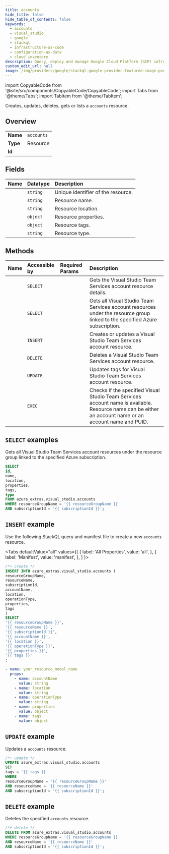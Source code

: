 ```yaml
---
title: accounts
hide_title: false
hide_table_of_contents: false
keywords:
  - accounts
  - visual_studio
  - google
  - stackql
  - infrastructure-as-code
  - configuration-as-data
  - cloud inventory
description: Query, deploy and manage Google Cloud Platform (GCP) infrastructure and resources using SQL
custom_edit_url: null
image: /img/providers/google/stackql-google-provider-featured-image.png
---
```


import CopyableCode from '@site/src/components/CopyableCode/CopyableCode';
import Tabs from '@theme/Tabs';
import TabItem from '@theme/TabItem';

Creates, updates, deletes, gets or lists a <code>accounts</code> resource.

## Overview
<table><tbody>
<tr><td><b>Name</b></td><td><code>accounts</code></td></tr>
<tr><td><b>Type</b></td><td>Resource</td></tr>
<tr><td><b>Id</b></td><td><CopyableCode code="azure_extras.visual_studio.accounts" /></td></tr>
</tbody></table>

## Fields
| Name | Datatype | Description |
|:-----|:---------|:------------|
| <CopyableCode code="id" /> | `string` | Unique identifier of the resource. |
| <CopyableCode code="name" /> | `string` | Resource name. |
| <CopyableCode code="location" /> | `string` | Resource location. |
| <CopyableCode code="properties" /> | `object` | Resource properties. |
| <CopyableCode code="tags" /> | `object` | Resource tags. |
| <CopyableCode code="type" /> | `string` | Resource type. |

## Methods
| Name | Accessible by | Required Params | Description |
|:-----|:--------------|:----------------|:------------|
| <CopyableCode code="get" /> | `SELECT` | <CopyableCode code="resourceGroupName, resourceName, subscriptionId" /> | Gets the Visual Studio Team Services account resource details. |
| <CopyableCode code="list_by_resource_group" /> | `SELECT` | <CopyableCode code="resourceGroupName, subscriptionId" /> | Gets all Visual Studio Team Services account resources under the resource group linked to the specified Azure subscription. |
| <CopyableCode code="create_or_update" /> | `INSERT` | <CopyableCode code="resourceGroupName, resourceName, subscriptionId" /> | Creates or updates a Visual Studio Team Services account resource. |
| <CopyableCode code="delete" /> | `DELETE` | <CopyableCode code="resourceGroupName, resourceName, subscriptionId" /> | Deletes a Visual Studio Team Services account resource. |
| <CopyableCode code="update" /> | `UPDATE` | <CopyableCode code="resourceGroupName, resourceName, subscriptionId" /> | Updates tags for Visual Studio Team Services account resource. |
| <CopyableCode code="check_name_availability" /> | `EXEC` | <CopyableCode code="subscriptionId" /> | Checks if the specified Visual Studio Team Services account name is available. Resource name can be either an account name or an account name and PUID. |

## `SELECT` examples

Gets all Visual Studio Team Services account resources under the resource group linked to the specified Azure subscription.


```sql
SELECT
id,
name,
location,
properties,
tags,
type
FROM azure_extras.visual_studio.accounts
WHERE resourceGroupName = '{{ resourceGroupName }}'
AND subscriptionId = '{{ subscriptionId }}';
```
## `INSERT` example

Use the following StackQL query and manifest file to create a new <code>accounts</code> resource.

<Tabs
    defaultValue="all"
    values={[
        { label: 'All Properties', value: 'all', },
        { label: 'Manifest', value: 'manifest', },
    ]
}>
<TabItem value="all">

```sql
/*+ create */
INSERT INTO azure_extras.visual_studio.accounts (
resourceGroupName,
resourceName,
subscriptionId,
accountName,
location,
operationType,
properties,
tags
)
SELECT 
'{{ resourceGroupName }}',
'{{ resourceName }}',
'{{ subscriptionId }}',
'{{ accountName }}',
'{{ location }}',
'{{ operationType }}',
'{{ properties }}',
'{{ tags }}'
;
```
</TabItem>
<TabItem value="manifest">

```yaml
- name: your_resource_model_name
  props:
    - name: accountName
      value: string
    - name: location
      value: string
    - name: operationType
      value: string
    - name: properties
      value: object
    - name: tags
      value: object

```
</TabItem>
</Tabs>

## `UPDATE` example

Updates a <code>accounts</code> resource.

```sql
/*+ update */
UPDATE azure_extras.visual_studio.accounts
SET 
tags = '{{ tags }}'
WHERE 
resourceGroupName = '{{ resourceGroupName }}'
AND resourceName = '{{ resourceName }}'
AND subscriptionId = '{{ subscriptionId }}';
```

## `DELETE` example

Deletes the specified <code>accounts</code> resource.

```sql
/*+ delete */
DELETE FROM azure_extras.visual_studio.accounts
WHERE resourceGroupName = '{{ resourceGroupName }}'
AND resourceName = '{{ resourceName }}'
AND subscriptionId = '{{ subscriptionId }}';
```
